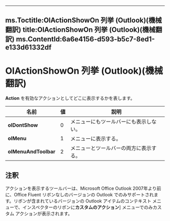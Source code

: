 

---
ms.Toctitle:OlActionShowOn 列挙 (Outlook)(機械翻訳)
title:OlActionShowOn 列挙 (Outlook)(機械翻訳)
ms.ContentId:6a6e4156-d593-b5c7-8ed1-e133d61332df
---
# OlActionShowOn 列挙 (Outlook)(機械翻訳)




**Action** を有効なアクションとしてどこに表示するかを表します。

|**名前**|**値**|**説明**|
|---|---|---|
|**olDontShow**|0|メニューにもツールバーにも表示しない。|
|**olMenu**|1|メニューに表示する。|
|**olMenuAndToolbar**|2|メニューとツールバーの両方に表示する。|



## 注釈
アクションを表示するツールバーは、Microsoft Office Outlook 2007年より前に、Office Fluent リボンなしのバージョンの Outlook でのみサポートされます。リボンが含まれているバージョンの Outlook アイテムのコンテキスト メニューで、インスペクターのリボンに**カスタムのアクション**] メニューでのみカスタム アクションが表示されます。




